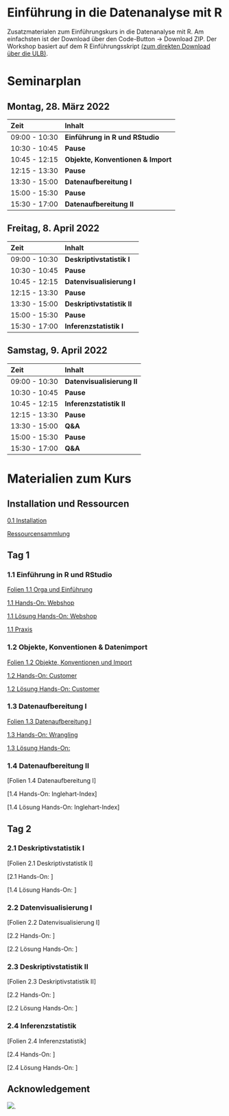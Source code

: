 # Einführung in die Datenanalyse mit R

Zusatzmaterialen zum Einführungskurs in die Datenanalyse mit R. Am einfachsten ist der Download über den Code-Button -\> Download ZIP. Der Workshop basiert auf dem R Einführungsskript [(zum direkten Download über die ULB)](https://docserv.uni-duesseldorf.de/servlets/DocumentServlet?id=58006).


# Seminarplan

## Montag, 28. März 2022

| Zeit          | Inhalt                             |
|:--------------|:-----------------------------------|
| 09:00 - 10:30 | **Einführung in R und RStudio**    |
| 10:30 - 10:45 | **Pause**                          |
| 10:45 - 12:15 | **Objekte, Konventionen & Import** |
| 12:15 - 13:30 | **Pause**                          |
| 13:30 - 15:00 | **Datenaufbereitung I**            |
| 15:00 - 15:30 | **Pause**                          |
| 15:30 - 17:00 | **Datenaufbereitung II**           |

## Freitag, 8. April 2022

| Zeit          | Inhalt                     |
|:--------------|:---------------------------|
| 09:00 - 10:30 | **Deskriptivstatistik I**  |
| 10:30 - 10:45 | **Pause**                  |
| 10:45 - 12:15 | **Datenvisualisierung I**  |
| 12:15 - 13:30 | **Pause**                  |
| 13:30 - 15:00 | **Deskriptivstatistik II** |
| 15:00 - 15:30 | **Pause**                  |
| 15:30 - 17:00 | **Inferenzstatistik I**    |

## Samstag, 9. April 2022

| Zeit          | Inhalt                             |
|:--------------|:-----------------------------------|
| 09:00 - 10:30 | **Datenvisualisierung II**    |
| 10:30 - 10:45 | **Pause**                          |
| 10:45 - 12:15 | **Inferenzstatistik II** |
| 12:15 - 13:30 | **Pause**                          |
| 13:30 - 15:00 | **Q&A**            |
| 15:00 - 15:30 | **Pause**                          |
| 15:30 - 17:00 | **Q&A**           |

# Materialien zum Kurs

## Installation und Ressourcen

[0.1 Installation](https://github.com/marcohhu/einfuehrung-in-R-hhu/blob/main/Folien/0.1_installation.pdf)

[Ressourcensammlung](https://github.com/marcohhu/einfuehrung-in-R-hhu/blob/main/Ressourcen/ressourcen.pdf)

## Tag 1

### 1.1 Einführung in R und RStudio

[Folien 1.1 Orga und Einführung](https://github.com/marcohhu/einfuehrung-in-R-hhu/blob/main/Folien/1.1_orga_einfuehrung.pdf)

[1.1 Hands-On: Webshop](https://github.com/marcohhu/einfuehrung-in-R-hhu/blob/main/hands-on-uebungen/1.1_hands-on-webshop.pdf)

[1.1 Lösung Hands-On: Webshop](https://github.com/marcohhu/einfuehrung-in-R-hhu/blob/main/hands-on-loesungen/1.1_hands-on-webshop_solution.pdf)

[1.1 Praxis](https://github.com/marcohhu/einfuehrung-in-R-hhu/tree/main/praxis)

### 1.2 Objekte, Konventionen & Datenimport

[Folien 1.2 Objekte, Konventionen und Import](https://github.com/marcohhu/einfuehrung-in-R-hhu/blob/main/Folien/1.2_objekte_konventionen_import.pdf)

[1.2 Hands-On: Customer](https://github.com/marcohhu/einfuehrung-in-R-hhu/blob/main/hands-on-uebungen/1.2_hands-on-customer.pdf)

[1.2 Lösung Hands-On: Customer](https://github.com/marcohhu/einfuehrung-in-R-hhu/blob/main/hands-on-loesungen/1.2_hands-on-customer_solution.pdf)

### 1.3 Datenaufbereitung I
[Folien 1.3 Datenaufbereitung I](https://github.com/marcohhu/einfuehrung-in-R-hhu/blob/main/Folien/1.3_datenaufbereitung_I.pdf)

[1.3 Hands-On: Wrangling](https://github.com/marcohhu/einfuehrung-in-R-hhu/blob/main/hands-on-uebungen/1.3_hands-on-wrangling.pdf)

[1.3 Lösung Hands-On:](https://github.com/marcohhu/einfuehrung-in-R-hhu/blob/main/hands-on-loesungen/1.3_hands-on-wrangling_solution.pdf)

### 1.4 Datenaufbereitung II
[Folien 1.4 Datenaufbereitung I]

[1.4 Hands-On: Inglehart-Index]

[1.4 Lösung Hands-On: Inglehart-Index]

## Tag 2

### 2.1 Deskriptivstatistik I
[Folien 2.1 Deskriptivstatistik I]

[2.1 Hands-On: ]

[1.4 Lösung Hands-On: ]

### 2.2 Datenvisualisierung I
[Folien 2.2 Datenvisualisierung I]

[2.2 Hands-On: ]

[2.2 Lösung Hands-On: ]

### 2.3 Deskriptivstatistik II
[Folien 2.3 Deskriptivstatistik II]

[2.2 Hands-On: ]

[2.2 Lösung Hands-On: ]

### 2.4 Inferenzstatistik
[Folien 2.4 Inferenzstatistik]

[2.4 Hands-On: ]

[2.4 Lösung Hands-On: ]

## Acknowledgement

[![](https://licensebuttons.net/l/by/3.0/80x15.png)](https://creativecommons.org/licenses/by/4.0/).